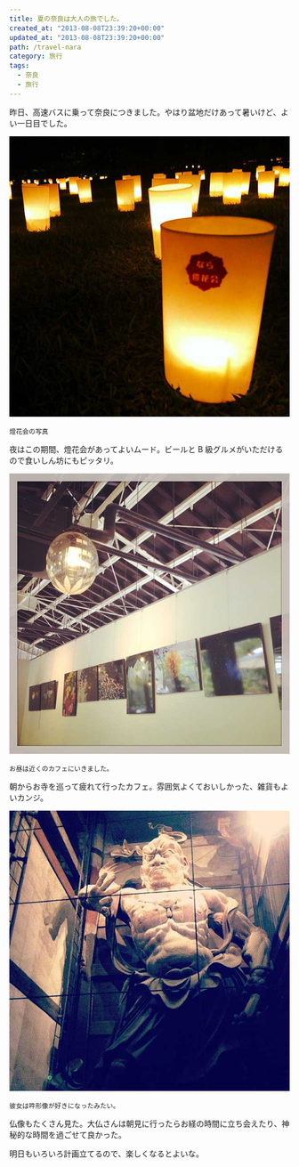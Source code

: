 ```yaml
---
title: 夏の奈良は大人の旅でした。
created_at: "2013-08-08T23:39:20+00:00"
updated_at: "2013-08-08T23:39:20+00:00"
path: /travel-nara
category: 旅行
tags:
  - 奈良
  - 旅行
---
```


昨日、高速バスに乗って奈良につきました。やはり盆地だけあって暑いけど、よい一日目でした。

![](./001.jpg)

<small>燈花会の写真</small>

<!--more-->

夜はこの期間、燈花会があってよいムード。ビールと B 級グルメがいただけるので食いしん坊にもピッタリ。

<img src="./002.jpg" />

<small>お昼は近くのカフェにいきました。</small>

朝からお寺を巡って疲れて行ったカフェ。雰囲気よくておいしかった、雑貨もよいカンジ。

<img src="./003.jpg" />

<small>彼女は吽形像が好きになったみたい。</small>

仏像もたくさん見た。大仏さんは朝見に行ったらお経の時間に立ち会えたり、神秘的な時間を過ごせて良かった。

明日もいろいろ計画立てるので、楽しくなるとよいな。
